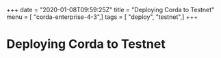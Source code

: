 +++
date = "2020-01-08T09:59:25Z"
title = "Deploying Corda to Testnet"
menu = [ "corda-enterprise-4-3",]
tags = [ "deploy", "testnet",]
+++


# Deploying Corda to Testnet



